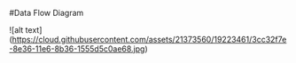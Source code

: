 #Data Flow Diagram



![alt text] (https://cloud.githubusercontent.com/assets/21373560/19223461/3cc32f7e-8e36-11e6-8b36-1555d5c0ae68.jpg)
